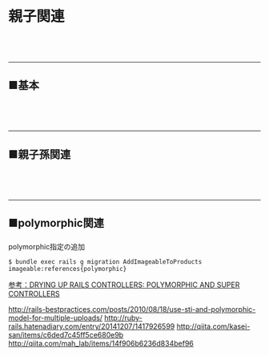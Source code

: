 # 親子関連

　  
　  
- - - 
## ■基本
###
　  
　  
- - - 
## ■親子孫関連
###
　  
　  
- - - 
## ■polymorphic関連
###

polymorphic指定の追加
```
$ bundle exec rails g migration AddImageableToProducts imageable:references{polymorphic}
```
[参考：DRYING UP RAILS CONTROLLERS: POLYMORPHIC AND SUPER CONTROLLERS](http://pathfindersoftware.com/2008/07/drying-up-rails-controllers-polymorphic-and-super-controllers/)

http://rails-bestpractices.com/posts/2010/08/18/use-sti-and-polymorphic-model-for-multiple-uploads/
http://ruby-rails.hatenadiary.com/entry/20141207/1417926599
http://qiita.com/kasei-san/items/c6ded7c45ff5ce680e9b
http://qiita.com/mah_lab/items/14f906b6236d834bef96
